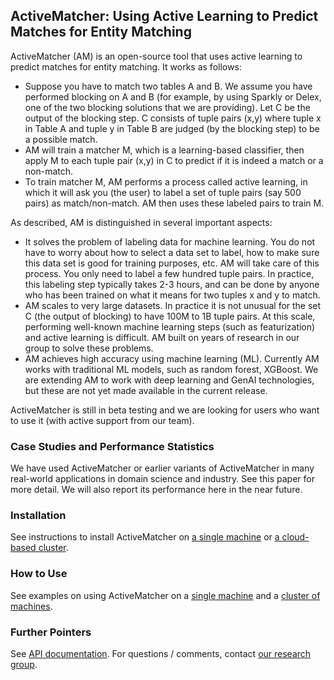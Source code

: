 ## ActiveMatcher: Using Active Learning to Predict Matches for Entity Matching

ActiveMatcher (AM) is an open-source tool that uses active learning to predict matches for entity matching. It works as follows:
* Suppose you have to match two tables A and B. We assume you have performed blocking on A and B (for example, by using Sparkly or Delex, one of the two blocking solutions that we are providing). Let C be the output of the blocking step. C consists of tuple pairs (x,y) where tuple x in Table A and tuple y in Table B are judged (by the blocking step) to be a possible match.
* AM will train a matcher M, which is a learning-based classifier, then apply M to each tuple pair (x,y) in C to predict if it is indeed a match or a non-match.
* To train matcher M, AM performs a process called active learning, in which it will ask you (the user) to label a set of tuple pairs (say 500 pairs) as match/non-match. AM then uses these labeled pairs to train M. 

As described, AM is distinguished in several important aspects: 
* It solves the problem of labeling data for machine learning. You do not have to worry about how to select a data set to label, how to make sure this data set is good for training purposes, etc. AM will take care of this process. You only need to label a few hundred tuple pairs. In practice, this labeling step typically takes 2-3 hours, and can be done by anyone who has been trained on what it means for two tuples x and y to match.
* AM scales to very large datasets. In practice it is not unusual for the set C (the output of blocking) to have 100M to 1B tuple pairs. At this scale, performing well-known machine learning steps (such as featurization) and active learning is difficult. AM built on years of research in our group to solve these problems.
* AM achieves high accuracy using machine learning (ML). Currently AM works with traditional ML models, such as random forest, XGBoost. We are extending AM to work with deep learning and GenAI technologies, but these are not yet made available in the current release.

ActiveMatcher is still in beta testing and we are looking for users who want to use it (with active support from our team). 

### Case Studies and Performance Statistics

We have used ActiveMatcher or earlier variants of ActiveMatcher in many real-world applications in domain science and industry. See this paper for more detail. We will also report its performance here in the near future. 

### Installation

See instructions to install ActiveMatcher on [a single machine](https://github.com/anhaidgroup/active_matcher/tree/main/doc/installation-guides)  or [a cloud-based cluster](https://github.com/anhaidgroup/active_matcher/blob/main/doc/installation-guides/install-cloud-based-cluster.md). 

### How to Use

See examples on using ActiveMatcher on a [single machine](https://github.com/anhaidgroup/active_matcher/blob/main/examples/Single-Machine-Example.md) and a [cluster of machines](https://github.com/anhaidgroup/active_matcher/blob/main/examples/Cluster-Example.md). 

### Further Pointers

See [API documentation](https://anhaidgroup.github.io/active_matcher). 
For questions / comments, contact [our research group](mailto:entitymatchinginfo@gmail.com).
